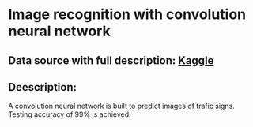 # Image recognition with convolution neural network
## Data source with full description: [Kaggle](https://www.kaggle.com/valentynsichkar/traffic-signs-preprocessed)
## Deescription:
 A convolution neural network is built to predict images of trafic signs. Testing accuracy of 99% is achieved.
